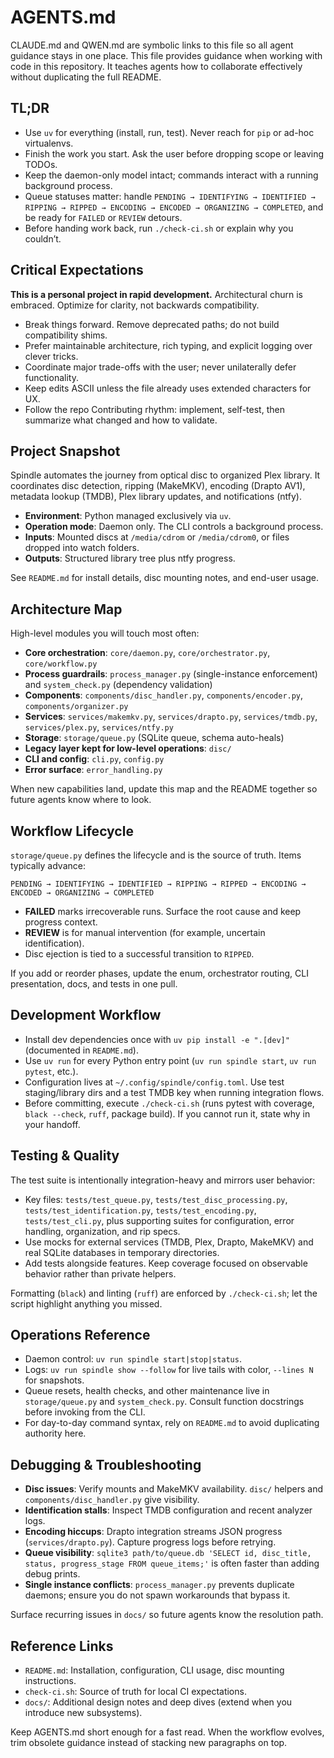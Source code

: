 # AGENTS.md

CLAUDE.md and QWEN.md are symbolic links to this file so all agent guidance stays in one place.
This file provides guidance when working with code in this repository. It teaches agents how to collaborate effectively without duplicating the full README.

## TL;DR

- Use `uv` for everything (install, run, test). Never reach for `pip` or ad-hoc virtualenvs.
- Finish the work you start. Ask the user before dropping scope or leaving TODOs.
- Keep the daemon-only model intact; commands interact with a running background process.
- Queue statuses matter: handle `PENDING → IDENTIFYING → IDENTIFIED → RIPPING → RIPPED → ENCODING → ENCODED → ORGANIZING → COMPLETED`, and be ready for `FAILED` or `REVIEW` detours.
- Before handing work back, run `./check-ci.sh` or explain why you couldn’t.

## Critical Expectations

**This is a personal project in rapid development.** Architectural churn is embraced. Optimize for clarity, not backwards compatibility.

- Break things forward. Remove deprecated paths; do not build compatibility shims.
- Prefer maintainable architecture, rich typing, and explicit logging over clever tricks.
- Coordinate major trade-offs with the user; never unilaterally defer functionality.
- Keep edits ASCII unless the file already uses extended characters for UX.
- Follow the repo Contributing rhythm: implement, self-test, then summarize what changed and how to validate.

## Project Snapshot

Spindle automates the journey from optical disc to organized Plex library. It coordinates disc detection, ripping (MakeMKV), encoding (Drapto AV1), metadata lookup (TMDB), Plex library updates, and notifications (ntfy).

- **Environment**: Python managed exclusively via `uv`.
- **Operation mode**: Daemon only. The CLI controls a background process.
- **Inputs**: Mounted discs at `/media/cdrom` or `/media/cdrom0`, or files dropped into watch folders.
- **Outputs**: Structured library tree plus ntfy progress.

See `README.md` for install details, disc mounting notes, and end-user usage.

## Architecture Map

High-level modules you will touch most often:

- **Core orchestration**: `core/daemon.py`, `core/orchestrator.py`, `core/workflow.py`
- **Process guardrails**: `process_manager.py` (single-instance enforcement) and `system_check.py` (dependency validation)
- **Components**: `components/disc_handler.py`, `components/encoder.py`, `components/organizer.py`
- **Services**: `services/makemkv.py`, `services/drapto.py`, `services/tmdb.py`, `services/plex.py`, `services/ntfy.py`
- **Storage**: `storage/queue.py` (SQLite queue, schema auto-heals)
- **Legacy layer kept for low-level operations**: `disc/`
- **CLI and config**: `cli.py`, `config.py`
- **Error surface**: `error_handling.py`

When new capabilities land, update this map and the README together so future agents know where to look.

## Workflow Lifecycle

`storage/queue.py` defines the lifecycle and is the source of truth. Items typically advance:

```
PENDING → IDENTIFYING → IDENTIFIED → RIPPING → RIPPED → ENCODING → ENCODED → ORGANIZING → COMPLETED
```

- **FAILED** marks irrecoverable runs. Surface the root cause and keep progress context.
- **REVIEW** is for manual intervention (for example, uncertain identification).
- Disc ejection is tied to a successful transition to `RIPPED`.

If you add or reorder phases, update the enum, orchestrator routing, CLI presentation, docs, and tests in one pull.

## Development Workflow

- Install dev dependencies once with `uv pip install -e ".[dev]"` (documented in `README.md`).
- Use `uv run` for every Python entry point (`uv run spindle start`, `uv run pytest`, etc.).
- Configuration lives at `~/.config/spindle/config.toml`. Use test staging/library dirs and a test TMDB key when running integration flows.
- Before committing, execute `./check-ci.sh` (runs pytest with coverage, `black --check`, `ruff`, package build). If you cannot run it, state why in your handoff.

## Testing & Quality

The test suite is intentionally integration-heavy and mirrors user behavior:

- Key files: `tests/test_queue.py`, `tests/test_disc_processing.py`, `tests/test_identification.py`, `tests/test_encoding.py`, `tests/test_cli.py`, plus supporting suites for configuration, error handling, organization, and rip specs.
- Use mocks for external services (TMDB, Plex, Drapto, MakeMKV) and real SQLite databases in temporary directories.
- Add tests alongside features. Keep coverage focused on observable behavior rather than private helpers.

Formatting (`black`) and linting (`ruff`) are enforced by `./check-ci.sh`; let the script highlight anything you missed.

## Operations Reference

- Daemon control: `uv run spindle start|stop|status`.
- Logs: `uv run spindle show --follow` for live tails with color, `--lines N` for snapshots.
- Queue resets, health checks, and other maintenance live in `storage/queue.py` and `system_check.py`. Consult function docstrings before invoking from the CLI.
- For day-to-day command syntax, rely on `README.md` to avoid duplicating authority here.

## Debugging & Troubleshooting

- **Disc issues**: Verify mounts and MakeMKV availability. `disc/` helpers and `components/disc_handler.py` give visibility.
- **Identification stalls**: Inspect TMDB configuration and recent analyzer logs.
- **Encoding hiccups**: Drapto integration streams JSON progress (`services/drapto.py`). Capture progress logs before retrying.
- **Queue visibility**: `sqlite3 path/to/queue.db 'SELECT id, disc_title, status, progress_stage FROM queue_items;'` is often faster than adding debug prints.
- **Single instance conflicts**: `process_manager.py` prevents duplicate daemons; ensure you do not spawn workarounds that bypass it.

Surface recurring issues in `docs/` so future agents know the resolution path.

## Reference Links

- `README.md`: Installation, configuration, CLI usage, disc mounting instructions.
- `check-ci.sh`: Source of truth for local CI expectations.
- `docs/`: Additional design notes and deep dives (extend when you introduce new subsystems).

Keep AGENTS.md short enough for a fast read. When the workflow evolves, trim obsolete guidance instead of stacking new paragraphs on top.
